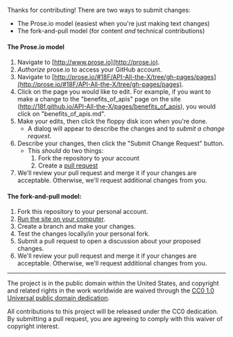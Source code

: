 Thanks for contributing! There are two ways to submit changes:
 - The Prose.io model (easiest when you're just making text changes)
 - The fork-and-pull model (for content *and* technical contributions)


#### The Prose.io model

1. Navigate to [http://www.prose.io](http://prose.io).
2. _Authorize_ prose.io to access your GitHub account.
3. Navigate to [http://prose.io/#18F/API-All-the-X/tree/gh-pages/pages](http://prose.io/#18F/API-All-the-X/tree/gh-pages/pages).
4. Click on the page you would like to edit. For example, if you want to make a change to the "benefits_of_apis" page on the site (http://18f.github.io/API-All-the-X/pages/benefits_of_apis), you would click on "benefits_of_apis.md".
5. Make your edits, then click the floppy disk icon when you're done.
    - A dialog will appear to describe the changes and to _submit a change request_.
6. Describe your changes, then click the "Submit Change Request" button.
    - This _should_ do two things:
      1. Fork the repository to your account
      2. Create a [pull request](https://help.github.com/articles/using-pull-requests)
7. We'll review your pull request and merge it if your changes are acceptable. Otherwise, we'll request additional changes from you.


#### The fork-and-pull model:

1. Fork this repository to your personal account.
2. [Run the site on your computer](https://github.com/18F/API-All-the-X#running-the-site-locally-on-your-computer).
3. Create a branch and make your changes.
4. Test the changes locally/in your personal fork.
5. Submit a pull request to open a discussion about your proposed changes.
6. We'll review your pull request and merge it if your changes are acceptable. Otherwise, we'll request additional changes from you.

---

The project is in the public domain within the United States, and
copyright and related rights in the work worldwide are waived through
the [CC0 1.0 Universal public domain dedication][CC0].

All contributions to this project will be released under the CC0
dedication. By submitting a pull request, you are agreeing to comply
with this waiver of copyright interest.

[CC0]: http://creativecommons.org/publicdomain/zero/1.0/
